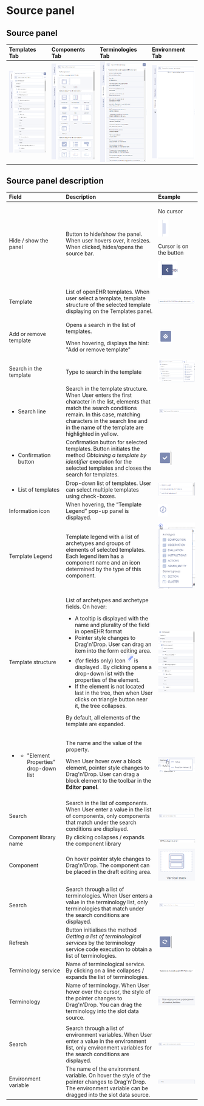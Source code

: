 # Source panel

## Source panel <a id="Sourcepanel-Sourcepanel"></a>

| Templates Tab | Components Tab | Terminologies Tab | Environment Tab |
| :--- | :--- | :--- | :--- |
| ![](../../../.gitbook/assets/34834487.png) | ![](../../../.gitbook/assets/34834486.png) | ![](../../../.gitbook/assets/34834490.png) | ![](../../../.gitbook/assets/34834493.png) |

## Source panel description <a id="Sourcepanel-Sourcepaneldescription"></a>

<table>
  <thead>
    <tr>
      <th style="text-align:left">Field</th>
      <th style="text-align:left">Description</th>
      <th style="text-align:left">Example</th>
    </tr>
  </thead>
  <tbody>
    <tr>
      <td style="text-align:left">Hide / show the panel</td>
      <td style="text-align:left">Button to hide/show the panel. When user hovers over, it resizes. When
        clicked, hides/opens the source bar.</td>
      <td style="text-align:left">
        <p>No cursor</p>
        <p>
          <img src="../../../.gitbook/assets/34834352.png" alt/>
        </p>
        <p>Cursor is on the button</p>
        <p>
          <img src="../../../.gitbook/assets/34834353.png" alt/>
        </p>
      </td>
    </tr>
    <tr>
      <td style="text-align:left"></td>
      <td style="text-align:left"></td>
      <td style="text-align:left"></td>
    </tr>
    <tr>
      <td style="text-align:left">Template</td>
      <td style="text-align:left">List of openEHR templates. When user select a template, template structure
        of the selected template displaying on the Templates panel.</td>
      <td style="text-align:left">
        <img src="../../../.gitbook/assets/34834354.png" alt/>
      </td>
    </tr>
    <tr>
      <td style="text-align:left">Add or remove template</td>
      <td style="text-align:left">
        <p>Opens a search in the list of templates.</p>
        <p>When hovering, displays the hint: &quot;Add or remove template&quot;</p>
      </td>
      <td style="text-align:left">
        <img src="../../../.gitbook/assets/34834355.png" alt/>
      </td>
    </tr>
    <tr>
      <td style="text-align:left">Search in the template</td>
      <td style="text-align:left">Type to search in the template</td>
      <td style="text-align:left">
        <img src="../../../.gitbook/assets/34834463.png" alt/>
      </td>
    </tr>
    <tr>
      <td style="text-align:left">
        <ul>
          <li>Search line</li>
        </ul>
      </td>
      <td style="text-align:left">Search in the template structure. When User enters the first character
        in the list, elements that match the search conditions remain. In this
        case, matching characters in the search line and in the name of the template
        are highlighted in yellow.</td>
      <td style="text-align:left">
        <img src="../../../.gitbook/assets/34834467.png" alt/>
      </td>
    </tr>
    <tr>
      <td style="text-align:left">
        <ul>
          <li>Confirmation button</li>
        </ul>
      </td>
      <td style="text-align:left">Confirmation button for selected templates. Button initiates the method <em>Obtaining a template by identifier</em> execution
        for the selected templates and closes the search for templates.</td>
      <td
      style="text-align:left">
        <img src="../../../.gitbook/assets/34834358.png" alt/>
        </td>
    </tr>
    <tr>
      <td style="text-align:left">
        <ul>
          <li>List of templates</li>
        </ul>
      </td>
      <td style="text-align:left">Drop-down list of templates. User can select multiple templates using
        check-boxes.</td>
      <td style="text-align:left">
        <img src="../../../.gitbook/assets/34834359.png" alt/>
      </td>
    </tr>
    <tr>
      <td style="text-align:left">Information icon</td>
      <td style="text-align:left">When hovering, the &#x201C;Template Legend&#x201D; pop-up panel is displayed.</td>
      <td
      style="text-align:left">
        <img src="../../../.gitbook/assets/34834361.png" alt/>
        </td>
    </tr>
    <tr>
      <td style="text-align:left">Template Legend</td>
      <td style="text-align:left">Template legend with a list of archetypes and groups of elements of selected
        templates. Each legend item has a component name and an icon determined
        by the type of this component.</td>
      <td style="text-align:left">
        <img src="../../../.gitbook/assets/34834478.png" alt/>
      </td>
    </tr>
    <tr>
      <td style="text-align:left">Template structure</td>
      <td style="text-align:left">
        <p>List of archetypes and archetype fields. On hover:</p>
        <ul>
          <li>A tooltip is displayed with the name and plurality of the field in openEHR
            format</li>
          <li>Pointer style changes to Drag&apos;n&apos;Drop. User can drag an item
            into the form editing area.</li>
          <li>(for fields only) Icon
            <img src="../../../.gitbook/assets/34834363.png"
            alt/>is displayed . By clicking opens a drop-down list with the properties
            of the element.</li>
          <li>If the element is not located last in the tree, then when User clicks
            on triangle button near it, the tree collapses.</li>
        </ul>
        <p>By default, all elements of the template are expanded.</p>
      </td>
      <td style="text-align:left">
        <img src="../../../.gitbook/assets/34834479.png" alt/>
      </td>
    </tr>
    <tr>
      <td style="text-align:left">
        <ul>
          <li>
            <ul>
              <li>&quot;Element Properties&quot; drop-down list</li>
            </ul>
          </li>
        </ul>
      </td>
      <td style="text-align:left">
        <p>The name and the value of the property.</p>
        <p>When User hover over a block element, pointer style changes to Drag&apos;n&apos;Drop.
          User can drag a block element to the toolbar in the <b>Editor panel</b>.</p>
      </td>
      <td style="text-align:left">
        <img src="../../../.gitbook/assets/34834480.png" alt/>
      </td>
    </tr>
    <tr>
      <td style="text-align:left"></td>
      <td style="text-align:left"></td>
      <td style="text-align:left"></td>
    </tr>
    <tr>
      <td style="text-align:left">Search</td>
      <td style="text-align:left">Search in the list of components. When User enter a value in the list
        of components, only components that match under the search conditions are
        displayed.</td>
      <td style="text-align:left">
        <img src="../../../.gitbook/assets/34834481.png" alt/>
      </td>
    </tr>
    <tr>
      <td style="text-align:left">Component library name</td>
      <td style="text-align:left">By clicking collapses / expands the component library</td>
      <td style="text-align:left">
        <img src="../../../.gitbook/assets/34834367.png" alt/>
      </td>
    </tr>
    <tr>
      <td style="text-align:left">Component</td>
      <td style="text-align:left">On hover pointer style changes to Drag&apos;n&apos;Drop. The component
        can be placed in the draft editing area.</td>
      <td style="text-align:left">
        <img src="../../../.gitbook/assets/34834482.png" alt/>
      </td>
    </tr>
    <tr>
      <td style="text-align:left"></td>
      <td style="text-align:left"></td>
      <td style="text-align:left"></td>
    </tr>
    <tr>
      <td style="text-align:left">Search</td>
      <td style="text-align:left">Search through a list of terminologies. When User enters a value in the
        terminology list, only terminologies that match under the search conditions
        are displayed.</td>
      <td style="text-align:left">
        <img src="../../../.gitbook/assets/34834529.png" alt/>
      </td>
    </tr>
    <tr>
      <td style="text-align:left">Refresh</td>
      <td style="text-align:left">Button initialises the method <em>Getting a list of terminological services</em> by
        the terminology service code execution to obtain a list of terminologies.</td>
      <td
      style="text-align:left">
        <img src="../../../.gitbook/assets/34834370.png" alt/>
        </td>
    </tr>
    <tr>
      <td style="text-align:left">Terminology service</td>
      <td style="text-align:left">Name of terminological service. By clicking on a line collapses / expands
        the list of terminologies.</td>
      <td style="text-align:left">
        <img src="../../../.gitbook/assets/34834531.png" alt/>
      </td>
    </tr>
    <tr>
      <td style="text-align:left">Terminology</td>
      <td style="text-align:left">Name of terminology. When User hover over the cursor, the style of the
        pointer changes to Drag&apos;n&apos;Drop. You can drag the terminology
        into the slot data source.</td>
      <td style="text-align:left">
        <img src="../../../.gitbook/assets/34834530.png" alt/>
      </td>
    </tr>
    <tr>
      <td style="text-align:left"></td>
      <td style="text-align:left"></td>
      <td style="text-align:left"></td>
    </tr>
    <tr>
      <td style="text-align:left">Search</td>
      <td style="text-align:left">Search through a list of environment variables. When User enter a value
        in the environment list, only environment variables for the search conditions
        are displayed.</td>
      <td style="text-align:left">
        <img src="../../../.gitbook/assets/34834532.png" alt/>
      </td>
    </tr>
    <tr>
      <td style="text-align:left">Environment variable</td>
      <td style="text-align:left">The name of the environment variable. On hover the style of the pointer
        changes to Drag&apos;n&apos;Drop. The environment variable can be dragged
        into the slot data source.</td>
      <td style="text-align:left">
        <img src="../../../.gitbook/assets/34834374.png" alt/>
      </td>
    </tr>
  </tbody>
</table>

